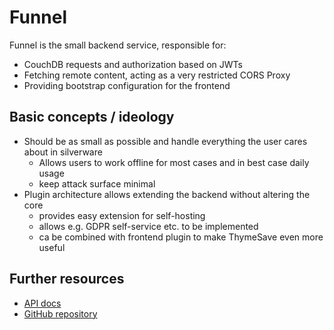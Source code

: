 # Funnel

Funnel is the small backend service, responsible for:

- CouchDB requests and authorization based on JWTs
- Fetching remote content, acting as a very restricted CORS Proxy
- Providing bootstrap configuration for the frontend

## Basic concepts / ideology

- Should be as small as possible and handle everything the user cares about in silverware
  - Allows users to work offline for most cases and in best case daily usage
  - keep attack surface minimal
- Plugin architecture allows extending the backend without altering the core
  - provides easy extension for self-hosting
  - allows e.g. GDPR self-service etc. to be implemented
  - ca be combined with frontend plugin to make ThymeSave even more useful

## Further resources

- [API docs](https://funnel.docs.thymesave.app/)
- [GitHub repository](https://github.com/thymesave/funnel)
